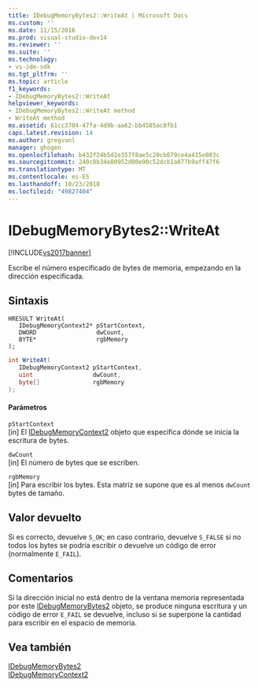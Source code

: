 ```yaml
---
title: IDebugMemoryBytes2::WriteAt | Microsoft Docs
ms.custom: ''
ms.date: 11/15/2016
ms.prod: visual-studio-dev14
ms.reviewer: ''
ms.suite: ''
ms.technology:
- vs-ide-sdk
ms.tgt_pltfrm: ''
ms.topic: article
f1_keywords:
- IDebugMemoryBytes2::WriteAt
helpviewer_keywords:
- IDebugMemoryBytes2::WriteAt method
- WriteAt method
ms.assetid: 61cc3704-47fa-4d9b-aa62-bb4585ac8fb1
caps.latest.revision: 14
ms.author: gregvanl
manager: ghogen
ms.openlocfilehash: b432f24b5d2e357f8ae5c20cb079ce4a415e083c
ms.sourcegitcommit: 240c8b34e80952d00e90c52dcb1a077b9aff47f6
ms.translationtype: MT
ms.contentlocale: es-ES
ms.lasthandoff: 10/23/2018
ms.locfileid: "49827404"
---
```

# <a name="idebugmemorybytes2writeat"></a>IDebugMemoryBytes2::WriteAt
[!INCLUDE[vs2017banner](../../../includes/vs2017banner.md)]

Escribe el número especificado de bytes de memoria, empezando en la dirección especificada.  
  
## <a name="syntax"></a>Sintaxis  
  
```cpp#  
HRESULT WriteAt(   
   IDebugMemoryContext2* pStartContext,  
   DWORD                 dwCount,  
   BYTE*                 rgbMemory  
);  
```  
  
```csharp  
int WriteAt(  
   IDebugMemoryContext2 pStartContext,  
   uint                 dwCount,  
   byte[]               rgbMemory  
);  
```  
  
#### <a name="parameters"></a>Parámetros  
 `pStartContext`  
 [in] El [IDebugMemoryContext2](../../../extensibility/debugger/reference/idebugmemorycontext2.md) objeto que especifica dónde se inicia la escritura de bytes.  
  
 `dwCount`  
 [in] El número de bytes que se escriben.  
  
 `rgbMemory`  
 [in] Para escribir los bytes. Esta matriz se supone que es al menos `dwCount` bytes de tamaño.  
  
## <a name="return-value"></a>Valor devuelto  
 Si es correcto, devuelve `S_OK`; en caso contrario, devuelve `S_FALSE` si no todos los bytes se podría escribir o devuelve un código de error (normalmente `E_FAIL`).  
  
## <a name="remarks"></a>Comentarios  
 Si la dirección inicial no está dentro de la ventana memoria representada por este [IDebugMemoryBytes2](../../../extensibility/debugger/reference/idebugmemorybytes2.md) objeto, se produce ninguna escritura y un código de error `E_FAIL` se devuelve, incluso si se superpone la cantidad para escribir en el espacio de memoria.  
  
## <a name="see-also"></a>Vea también  
 [IDebugMemoryBytes2](../../../extensibility/debugger/reference/idebugmemorybytes2.md)   
 [IDebugMemoryContext2](../../../extensibility/debugger/reference/idebugmemorycontext2.md)

